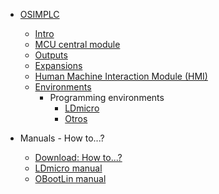 
* [OSIMPLC](../README.md)
  * [Intro](en/01-home.md)
  * [MCU central module](en/02-mcu.md)
  * [Outputs](en/03-outs.md)
  * [Expansions](en/04-expansions.md)
  * [Human Machine Interaction Module (HMI)](es/05-hmi.md)
  * [Environments](en/06-environments.md)
    * Programming environments
      * [LDmicro](es/07-ldmicro.md)
      * [Otros](es/08-otherlangs.md)

* Manuals - How to...?
  * [Download: How to...?](downloads.md)
  * [LDmicro manual](en/LDmicro_manual.md)
  * [OBootLin manual](en/OBootLin_manual_en.md)
